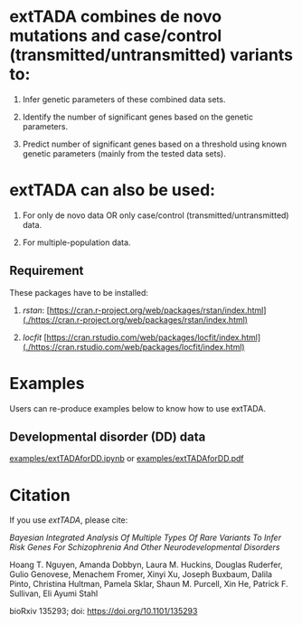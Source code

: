 # extTADA combines de novo mutations and case/control (transmitted/untransmitted) variants to:

1. Infer genetic parameters of these combined data sets.

2. Identify the number of significant genes based on the genetic parameters.

3. Predict number of significant genes based on a threshold using known genetic parameters (mainly from the tested data sets).

# extTADA can also be used:

1. For only de novo data OR only case/control (transmitted/untransmitted) data.

2. For multiple-population data.

## Requirement

These packages have to be installed:

1. *rstan*: [https://cran.r-project.org/web/packages/rstan/index.html](./https://cran.r-project.org/web/packages/rstan/index.html)

2. *locfit* [https://cran.rstudio.com/web/packages/locfit/index.html](./https://cran.rstudio.com/web/packages/locfit/index.html)


# Examples

Users can re-produce examples below to know how to use extTADA.

## Developmental disorder (DD) data

[examples/extTADAforDD.ipynb](./examples/extTADAforDD.ipynb) or [examples/extTADAforDD.pdf](./examples/extTADAforDD.pdf)


# Citation

If you use *extTADA*, please cite: 

*Bayesian Integrated Analysis Of Multiple Types Of Rare Variants To
Infer Risk Genes For Schizophrenia And Other Neurodevelopmental
Disorders*

Hoang T. Nguyen, Amanda Dobbyn, Laura M. Huckins, Douglas Ruderfer, Gulio Genovese, Menachem Fromer, Xinyi Xu, Joseph Buxbaum, Dalila Pinto, Christina Hultman, Pamela Sklar, Shaun M. Purcell, Xin He, Patrick F. Sullivan, Eli Ayumi Stahl

bioRxiv 135293; doi: https://doi.org/10.1101/135293
